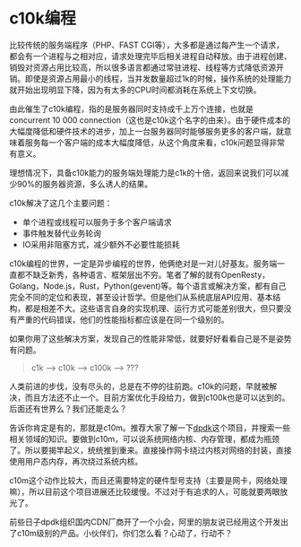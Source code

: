 # c10k编程

比较传统的服务端程序（PHP、FAST CGI等），大多都是通过每产生一个请求，都会有一个进程与之相对应，请求处理完毕后相关进程自动释放。由于进程创建、销毁对资源占用比较高，所以很多语言都通过常驻进程、线程等方式降低资源开销。即使是资源占用最小的线程，当并发数量超过1k的时候，操作系统的处理能力就开始出现明显下降，因为有太多的CPU时间都消耗在系统上下文切换。

由此催生了c10k编程，指的是服务器同时支持成千上万个连接，也就是concurrent 10 000 connection（这也是c10k这个名字的由来）。由于硬件成本的大幅度降低和硬件技术的进步，加上一台服务器同时能够服务更多的客户端，就意味着服务每一个客户端的成本大幅度降低，从这个角度来看，c10k问题显得非常有意义。

理想情况下，具备c10k能力的服务端处理能力是c1k的十倍，返回来说我们可以减少90%的服务器资源，多么诱人的结果。

c10k解决了这几个主要问题：

* 单个进程或线程可以服务于多个客户端请求
* 事件触发替代业务轮询
* IO采用非阻塞方式，减少额外不必要性能损耗

c10k编程的世界，一定是异步编程的世界，他俩绝对是一对儿好基友。服务端一直都不缺乏新秀，各种语言、框架层出不穷。笔者了解的就有OpenResty，Golang，Node.js，Rust，Python(gevent)等。每个语言或解决方案，都有自己完全不同的定位和表现，甚至设计哲学。但是他们从系统底层API应用、基本结构，都是相差不大。这些语言自身的实现机理、运行方式可能差别很大，但只要没有严重的代码错误，他们的性能指标都应该是在同一个级别的。

如果你用了这些解决方案，发现自己的性能非常低，就要好好看看自己是不是姿势有问题。

> c1k --> c10k --> c100k --> ???

人类前进的步伐，没有尽头的，总是在不停的往前跑。c10k的问题，早就被解决，而且方法还不止一个。目前方案优化手段给力，做到c100k也是可以达到的。后面还有世界么？我们还能走么？

告诉你肯定是有的，那就是c10m。推荐大家了解一下[dpdk](http://www.dpdk.eu)这个项目，并搜索一些相关领域的知识。要做到c10m，可以说系统网络内核、内存管理，都成为瓶颈了。所以要揭竿起义，统统推到重来。直接操作网卡绕过内核对网络的封装，直接使用用户态内存，再次绕过系统内核。

c10m这个动作比较大，而且还需要特定的硬件型号支持（主要是网卡，网络处理嘛），所以目前这个项目进展还比较缓慢。不过对于有追求的人，可能就要两眼放光了。

前些日子dpdk组织国内CDN厂商开了一个小会，阿里的朋友说已经用这个开发出了c10m级别的产品。小伙伴们，你们怎么看？心动了，行动不？
